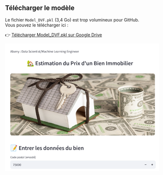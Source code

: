 ## Télécharger le modèle

Le fichier `Model_DVF.pkl` (3,4 Go) est trop volumineux pour GitHub.  
Vous pouvez le télécharger ici :

👉 [Télécharger Model_DVF.pkl sur Google Drive](https://drive.google.com/file/d/1Z79gZJ5R2NzWBHDiZLTxDfOsamm0nkkF/view?usp=drive_link)

[![Aperçu du PDF](images/AppDvf.png)](AppStreamlit.pdf)
